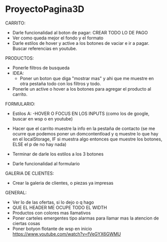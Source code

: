 # ProyectoPagina3D

CARRITO:
- Darle funcionalidad al boton de pagar: CREAR TODO LO DE PAGO
- Ver como queda mejor el fondo y el formato 
- Darle estilos de hover y active a los botones de vaciar e ir a pagar. Buscar referencias en youtube.

PRODUCTOS:
- Ponerle filtros de busqueda
- IDEA:
    - Poner un boton que diga "mostrar mas" y ahi que me muestre en otra pestaña todo con los filtros y todo.
- Ponerle un active o hover a los botones para agregar el producto al carrito.

FORMULARIO:
+ Estilos A:
    -HOVER O FOCUS EN LOS INPUTS (como los de google, buscar en wsp o en youtube)   

+ Hacer que el carrito muestre la info en la pestaña de contacto 
     (se me ocurre que podemos poner un domcontentload y q muestre lo que hay en el localStorage, IF si muestra algo entonces que muestre los botones, ELSE el p de no hay nada)

+ Terminar de darle los estilos a los 3 botones
+ Darle funcionalidad al formulario
  



GALERIA DE CLIENTES:
- Crear la galeria de clientes, o piezas ya impresas


GENERAL:
- Ver lo de las ofertas, si lo dejo o q hago
- QUE EL HEADER ME OCUPE TODO EL WIDTH  
- Productos con colores mas llamativos
- Poner carteles emergentes tipo alarmas para llamar mas la atencion de ciertas cosas
- Poner botyon flotante de wsp en inicio https://www.youtube.com/watch?v=fVeGYX6GWMU




